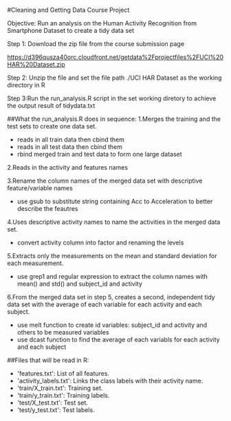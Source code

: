 #Cleaning and Getting Data Course Project

Objective: Run an analysis on the Human Activity Recognition from Smartphone Dataset to create a tidy data set

Step 1: Download the zip file from the course submission page 

https://d396qusza40orc.cloudfront.net/getdata%2Fprojectfiles%2FUCI%20HAR%20Dataset.zip 

Step 2: Unzip the file and set the file path ./UCI HAR Dataset as the working directory in R

Step 3:Run the run_analysis.R script in the set working diretory to achieve the output result of tidydata.txt

##What the run_analysis.R does in sequence:
1.Merges the training and the test sets to create one data set.
- reads in all train data then cbind them
- reads in all test data then cbind them
- rbind merged train and test data to form one large dataset

2.Reads in the activity and features names

3.Rename the column names of the merged data set with descriptive feature/variable names
- use gsub to substitute string containing Acc to Acceleration to better describe the feautres

4.Uses descriptive activity names to name the activities in the merged data set.
- convert activity column into factor and renaming the levels

5.Extracts only the measurements on the mean and standard deviation for each measurement. 
- use grep1 and regular expression to extract the column names with mean() and std() and subject_id and activity

6.From the merged data set in step 5, creates a second, independent tidy data set with the average of each variable for each activity and each subject.
- use melt function to create id variables: subject_id and activity and others to be measured variables
- use dcast function to find the average of each variabls for each activity and each subject 

##Files that will be read in R:
- 'features.txt': List of all features.
- 'activity_labels.txt': Links the class labels with their activity name.
- 'train/X_train.txt': Training set.
- 'train/y_train.txt': Training labels.
- 'test/X_test.txt': Test set.
- 'test/y_test.txt': Test labels.


